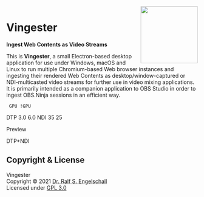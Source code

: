 
<img src="https://raw.githubusercontent.com/rse/vingester/master/vingester-icon.png" width="150" align="right" alt=""/>

Vingester
=========

**Ingest Web Contents as Video Streams**

This is **Vingester**, a small Electron-based desktop application for
use under Windows, macOS and Linux to run multiple Chromium-based
Web browser instances and ingesting their rendered Web Contents as
desktop/window-captured or NDI-multicasted video streams for further use
in video mixing applications. It is primarily intended as a companion
application to OBS Studio in order to ingest OBS.Ninja sessions in an
efficient way.

     GPU !GPU
DTP  3.0 6.0
NDI  35  25

Preview

DTP+NDI

Copyright & License
-------------------

Vingester<br/>
Copyright &copy; 2021 [Dr. Ralf S. Engelschall](mailto:rse@engelschall.com)<br/>
Licensed under [GPL 3.0](https://spdx.org/licenses/GPL-3.0-only)

